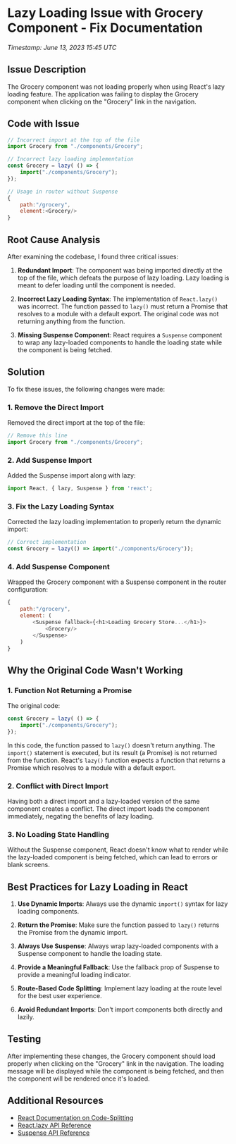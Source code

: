 # Lazy Loading Issue with Grocery Component - Fix Documentation
*Timestamp: June 13, 2023 15:45 UTC*

## Issue Description
The Grocery component was not loading properly when using React's lazy loading feature. The application was failing to display the Grocery component when clicking on the "Grocery" link in the navigation.

## Code with Issue
```javascript
// Incorrect import at the top of the file
import Grocery from "./components/Grocery";

// Incorrect lazy loading implementation
const Grocery = lazy( () => {
    import("./components/Grocery");
});

// Usage in router without Suspense
{
    path:"/grocery",
    element:<Grocery/>
}
```

## Root Cause Analysis
After examining the codebase, I found three critical issues:

1. **Redundant Import**: The component was being imported directly at the top of the file, which defeats the purpose of lazy loading. Lazy loading is meant to defer loading until the component is needed.

2. **Incorrect Lazy Loading Syntax**: The implementation of `React.lazy()` was incorrect. The function passed to `lazy()` must return a Promise that resolves to a module with a default export. The original code was not returning anything from the function.

3. **Missing Suspense Component**: React requires a `Suspense` component to wrap any lazy-loaded components to handle the loading state while the component is being fetched.

## Solution
To fix these issues, the following changes were made:

### 1. Remove the Direct Import
Removed the direct import at the top of the file:
```javascript
// Remove this line
import Grocery from "./components/Grocery";
```

### 2. Add Suspense Import
Added the Suspense import along with lazy:
```javascript
import React, { lazy, Suspense } from 'react';
```

### 3. Fix the Lazy Loading Syntax
Corrected the lazy loading implementation to properly return the dynamic import:
```javascript
// Correct implementation
const Grocery = lazy(() => import("./components/Grocery"));
```

### 4. Add Suspense Component
Wrapped the Grocery component with a Suspense component in the router configuration:
```javascript
{
    path:"/grocery",
    element: (
        <Suspense fallback={<h1>Loading Grocery Store...</h1>}>
            <Grocery/>
        </Suspense>
    )
}
```

## Why the Original Code Wasn't Working

### 1. Function Not Returning a Promise
The original code:
```javascript
const Grocery = lazy( () => {
    import("./components/Grocery");
});
```

In this code, the function passed to `lazy()` doesn't return anything. The `import()` statement is executed, but its result (a Promise) is not returned from the function. React's `lazy()` function expects a function that returns a Promise which resolves to a module with a default export.

### 2. Conflict with Direct Import
Having both a direct import and a lazy-loaded version of the same component creates a conflict. The direct import loads the component immediately, negating the benefits of lazy loading.

### 3. No Loading State Handling
Without the Suspense component, React doesn't know what to render while the lazy-loaded component is being fetched, which can lead to errors or blank screens.

## Best Practices for Lazy Loading in React

1. **Use Dynamic Imports**: Always use the dynamic `import()` syntax for lazy loading components.

2. **Return the Promise**: Make sure the function passed to `lazy()` returns the Promise from the dynamic import.

3. **Always Use Suspense**: Always wrap lazy-loaded components with a Suspense component to handle the loading state.

4. **Provide a Meaningful Fallback**: Use the fallback prop of Suspense to provide a meaningful loading indicator.

5. **Route-Based Code Splitting**: Implement lazy loading at the route level for the best user experience.

6. **Avoid Redundant Imports**: Don't import components both directly and lazily.

## Testing
After implementing these changes, the Grocery component should load properly when clicking on the "Grocery" link in the navigation. The loading message will be displayed while the component is being fetched, and then the component will be rendered once it's loaded.

## Additional Resources
- [React Documentation on Code-Splitting](https://reactjs.org/docs/code-splitting.html)
- [React.lazy API Reference](https://reactjs.org/docs/react-api.html#reactlazy)
- [Suspense API Reference](https://reactjs.org/docs/react-api.html#suspense)
